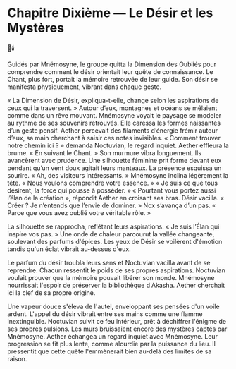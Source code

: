 # Chapitre Dixième — Le Désir et les Mystères
🌙🕯️

Guidés par Mnémosyne, le groupe quitta la Dimension des Oubliés pour comprendre comment le désir orientait leur quête de connaissance. Le Chant, plus fort, portait la mémoire retrouvée de leur guide. Son désir se manifesta physiquement, vibrant dans chaque geste.

« La Dimension de Désir, expliqua-t-elle, change selon les aspirations de ceux qui la traversent. » Autour d’eux, montagnes et océans se mêlaient comme dans un rêve mouvant. Mnémosyne voyait le paysage se modeler au rythme de ses souvenirs retrouvés. Elle caressa les formes naissantes d’un geste pensif. Aether percevait des filaments d’énergie frémir autour d’eux, sa main cherchant à saisir ces notes invisibles. « Comment trouver notre chemin ici ? » demanda Noctuvian, le regard inquiet. Aether effleura la brume. « En suivant le Chant. » Son murmure vibra longuement. Ils avancèrent avec prudence. Une silhouette féminine prit forme devant eux pendant qu’un vent doux agitait leurs manteaux. La présence esquissa un sourire. « Ah, des visiteurs intéressants. » Mnémosyne inclina légèrement la tête. « Nous voulons comprendre votre essence. » « Je suis ce que tous désirent, la force qui pousse à posséder. » « Pourtant vous portez aussi l’élan de la création », répondit Aether en croisant ses bras. Désir vacilla. « Créer ? Je n’entends que l’envie de dominer. » Nox s’avança d’un pas. « Parce que vous avez oublié votre véritable rôle. »

La silhouette se rapprocha, reflétant leurs aspirations. « Je suis l’Élan qui inspire vos pas. » Une onde de chaleur parcourut la vallée changeante, soulevant des parfums d'épices. Les yeux de Désir se voilèrent d'émotion tandis qu'un éclat vibrait au-dessus d'eux.

Le parfum du désir troubla leurs sens et Noctuvian vacilla avant de se reprendre. Chacun ressentit le poids de ses propres aspirations. Noctuvian voulait prouver que la mémoire pouvait libérer son monde. Mnémosyne nourrissait l'espoir de préserver la bibliothèque d'Akasha. Aether cherchait ici la clef de sa propre origine.

Une vapeur douce s'éleva de l'autel, enveloppant ses pensées d'un voile ardent. L'appel du désir vibrait entre ses mains comme une flamme inextinguible. Noctuvian suivit ce feu intérieur, prêt à déchiffrer l'énigme de ses propres pulsions. Les murs bruissaient encore des mystères captés par Mnémosyne. Aether échangea un regard inquiet avec Mnémosyne. Leur progression se fit plus lente, comme alourdie par la puissance du lieu. Il pressentit que cette quête l'emmènerait bien au-delà des limites de sa raison.